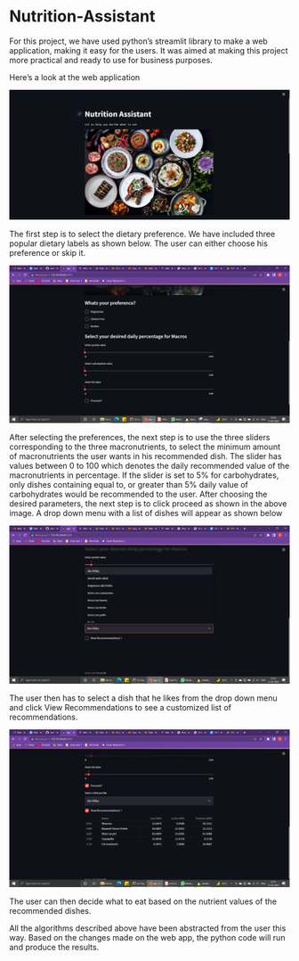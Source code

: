# Nutrition-Assistant
For this project, we have used python’s streamlit library to make a web application, making it easy for the users. It was aimed at making this project more practical and ready to use for business purposes. 

Here’s a look at the web application

![alt text](https://github.com/rara1512/Nutrition-Assistant/blob/main/Home.PNG?raw=true)

The first step is to select the dietary preference. We have included three popular dietary labels as shown below. The user can either choose his preference or skip it.

![alt text](https://github.com/rara1512/Nutrition-Assistant/blob/main/Parameters.png?raw=true)

After selecting the preferences, the next step is to use the three sliders corresponding to the three macronutrients, to select the minimum amount of macronutrients the user wants in his recommended dish. The slider has values between 0 to 100 which denotes the daily recommended value of the macronutrients in percentage. 
If the slider is set to 5% for carbohydrates, only dishes containing equal to, or greater than 5% daily value of carbohydrates would be recommended to the user.
After choosing the desired parameters, the next step is to click proceed as shown in the above image. 
A drop down menu with a list of dishes will appear as shown below

![alt text](https://github.com/rara1512/Nutrition-Assistant/blob/main/DropDown.png?raw=true)

The user then has to select a dish that he likes from the drop down menu and click View Recommendations to see a customized list of recommendations.

![alt text](https://github.com/rara1512/Nutrition-Assistant/blob/main/Recommendation.png?raw=true)

The user can then decide what to eat based on the nutrient values of the recommended dishes.

All the algorithms described above have been abstracted from the user this way. Based on the changes made on the web app, the python code will run and produce the results.
